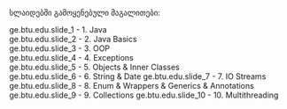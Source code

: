 სლაიდებში გამოყენებული მაგალითები:

ge.btu.edu.slide_1 - 1. Java <br />
ge.btu.edu.slide_2 - 2. Java Basics <br />
ge.btu.edu.slide_3 - 3. OOP <br />
ge.btu.edu.slide_4 - 4. Exceptions <br />
ge.btu.edu.slide_5 - 5. Objects & Inner Classes <br />
ge.btu.edu.slide_6 - 6. String & Date
ge.btu.edu.slide_7 - 7. IO Streams
ge.btu.edu.slide_8 - 8. Enum & Wrappers & Generics & Annotations
ge.btu.edu.slide_9 - 9. Collections
ge.btu.edu.slide_10 - 10. Multithreading